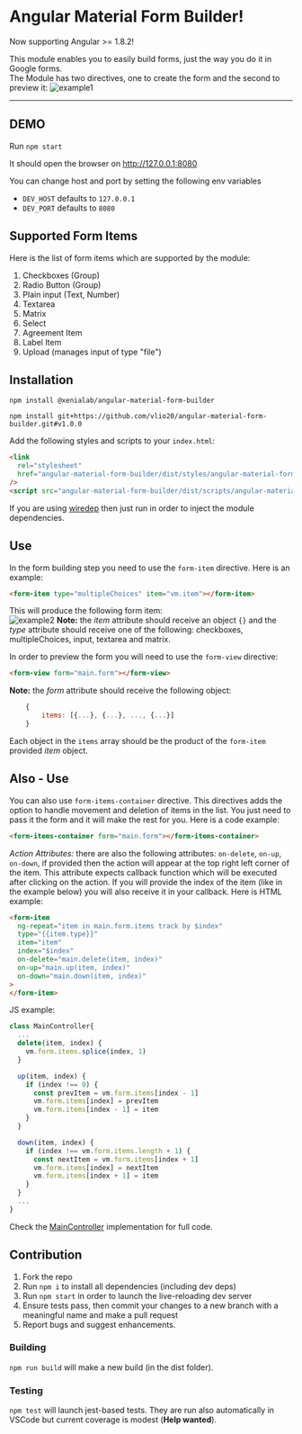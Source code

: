 # Angular Material Form Builder!

Now supporting Angular >= 1.8.2!

This module enables you to easily build forms, just the way you do it in Google forms.  
The Module has two directives, one to create the form and the second to preview it:
![example1](http://i.imgur.com/i4e6KWQ.png)

---

## DEMO

Run `npm start`

It should open the browser on http://127.0.0.1:8080

You can change host and port by setting the following env variables

- `DEV_HOST` defaults to `127.0.0.1`
- `DEV_PORT` defaults to `8080`

## Supported Form Items

Here is the list of form items which are supported by the module:

1.  Checkboxes (Group)
1.  Radio Button (Group)
1.  Plain input (Text, Number)
1.  Textarea
1.  Matrix
1.  Select
1.  Agreement Item
1.  Label Item
1.  Upload (manages input of type "file")

## Installation

`npm install @xenialab/angular-material-form-builder`

`npm install git+https://github.com/vlio20/angular-material-form-builder.git#v1.0.0`

Add the following styles and scripts to your `index.html`:

```html
<link
  rel="stylesheet"
  href="angular-material-form-builder/dist/styles/angular-material-form-builder.min.css"
/>
<script src="angular-material-form-builder/dist/scripts/angular-material-form-builder.min.js"></script>
```

If you are using [wiredep](https://github.com/taptapship/wiredep) then just run in order to inject the module dependencies.

## Use

In the form building step you need to use the `form-item` directive. Here is an example:

```html
<form-item type="multipleChoices" item="vm.item"></form-item>
```

This will produce the following form item:  
![example2](http://i.imgur.com/6jOnwmu.png)
**Note:** the _item_ attribute should receive an object `{}` and the _type_ attribute should receive one of the following: checkboxes, multipleChoices, input, textarea and matrix.

In order to preview the form you will need to use the `form-view` directive:

```html
<form-view form="main.form"></form-view>
```

**Note:** the _form_ attribute should receive the following object:

```js
    {
    	items: [{...}, {...}, ..., {...}]
    }
```

Each object in the `items` array should be the product of the `form-item` provided _item_ object.

## Also - Use

You can also use `form-items-container` directive. This directives adds the option to handle movement and deletion of items in the list. You just need to pass it the form and it will make the rest for you. Here is a code example:

```html
<form-items-container form="main.form"></form-items-container>
```

_Action Attributes:_
there are also the following attributes: `on-delete`, `on-up`, `on-down`, if provided then the action will appear at the top right left corner of the item. This attribute expects callback function which will be executed after clicking on the action. If you will provide the index of the item (like in the example below) you will also receive it in your callback.
Here is HTML example:

```html
<form-item
  ng-repeat="item in main.form.items track by $index"
  type="{{item.type}}"
  item="item"
  index="$index"
  on-delete="main.delete(item, index)"
  on-up="main.up(item, index)"
  on-down="main.down(item, index)"
>
</form-item>
```

JS example:

```js
class MainController{
  ...
  delete(item, index) {
    vm.form.items.splice(index, 1)
  }

  up(item, index) {
    if (index !== 0) {
      const prevItem = vm.form.items[index - 1]
      vm.form.items[index] = prevItem
      vm.form.items[index - 1] = item
    }
  }

  down(item, index) {
    if (index !== vm.form.items.length + 1) {
      const nextItem = vm.form.items[index + 1]
      vm.form.items[index] = nextItem
      vm.form.items[index + 1] = item
    }
  }
  ...
}
```

Check the [MainController](src/lib/main/main.controller.js) implementation for full code.

## Contribution

1. Fork the repo
1. Run `npm i` to install all dependencies (including dev deps)
1. Run `npm start` in order to launch the live-reloading dev server
1. Ensure tests pass, then commit your changes to a new branch with a meaningful name and make a pull request
1. Report bugs and suggest enhancements.

### Building

`npm run build` will make a new build (in the dist folder).

### Testing

`npm test` will launch jest-based tests. They are run also automatically in VSCode but current coverage is modest (**Help wanted**).
